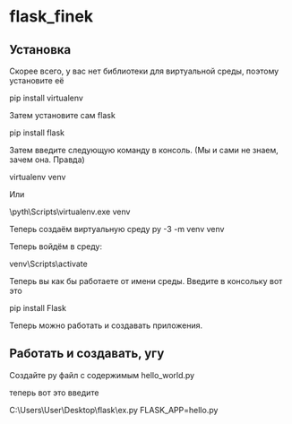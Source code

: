 # flask_finek

## Установка

Скорее всего, у вас нет библиотеки для виртуальной среды, поэтому установите её

pip install virtualenv

Затем установите сам flask

pip install flask

Затем введите следующую команду в консоль. (Мы и сами не знаем, зачем она. Правда)

virtualenv venv

Или

\pyth\Scripts\virtualenv.exe venv

Теперь создаём виртуальную среду
py -3 -m venv venv

Теперь войдём в среду:

venv\Scripts\activate

Теперь вы как бы работаете от имени среды. Введите в консольку вот это

pip install Flask

Теперь можно работать и создавать приложения.

## Работать и создавать, угу

Создайте py файл с содержимым hello_world.py

теперь вот это введите

C:\Users\User\Desktop\flask\ex.py FLASK_APP=hello.py
